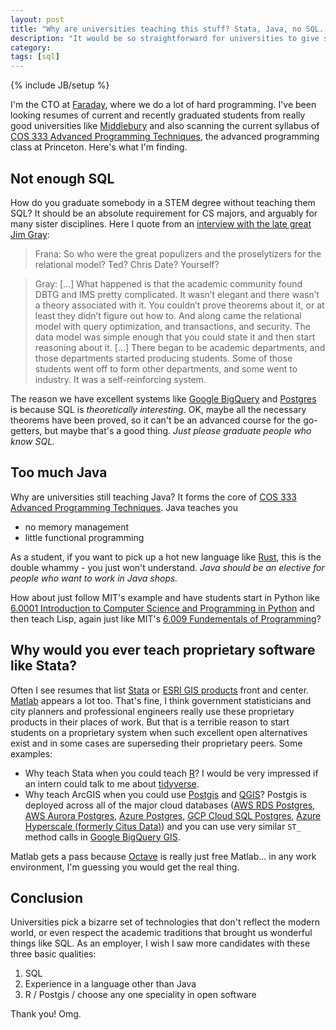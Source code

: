 ```yaml
---
layout: post
title: "Why are universities teaching this stuff? Stata, Java, no SQL..."
description: "It would be so straightforward for universities to give students better preparation for industry. Why don't they?"
category:
tags: [sql]
---
```

{% include JB/setup %}

I'm the CTO at [Faraday](https://faraday.io), where we do a lot of hard programming. I've been looking resumes of current and recently graduated students from really good universities like [Middlebury](https://www.middlebury.edu) and also scanning the current syllabus of [COS 333 Advanced Programming Techniques](https://www.cs.princeton.edu/courses/archive/spr20/cos333/topics.html), the advanced programming class at Princeton. Here's what I'm finding.

## Not enough SQL

How do you graduate somebody in a STEM degree without teaching them SQL? It should be an absolute requirement for CS majors, and arguably for many sister disciplines. Here I quote from an [interview with the late great Jim Gray](https://conservancy.umn.edu/bitstream/handle/11299/107339/oh353jg.pdf?sequence=1):

> Frana: So who were the great populizers and the proselytizers for the relational model? Ted? Chris Date? Yourself?

> Gray: [...] What happened is that the academic community found DBTG and IMS pretty complicated. It wasn’t elegant and there wasn’t a theory associated with it. You couldn’t prove theorems about it, or at least they didn’t figure out how to. And along came the relational model with query optimization, and transactions, and security. The data model was simple enough that you could state it and then start reasoning about it. [...] There began to be academic departments, and those departments started producing students. Some of those students went off to form other departments, and some went to industry. It was a self-reinforcing system.

The reason we have excellent systems like [Google BigQuery](https://cloud.google.com/bigquery) and [Postgres](https://www.postgresql.org/) is because SQL is _theoretically interesting_. OK, maybe all the necessary theorems have been proved, so it can't be an advanced course for the go-getters, but maybe that's a good thing. *Just please graduate people who know SQL.*

## Too much Java

Why are universities still teaching Java? It forms the core of [COS 333 Advanced Programming Techniques](https://www.cs.princeton.edu/courses/archive/spr20/cos333/topics.html). Java teaches you

* no memory management
* little functional programming

As a student, if you want to pick up a hot new language like [Rust](https://www.rust-lang.org/), this is the double whammy - you just won't understand. *Java should be an elective for people who want to work in Java shops.*

How about just follow MIT's example and have students start in Python like [6.0001 Introduction to Computer Science and Programming in Python](https://ocw.mit.edu/courses/electrical-engineering-and-computer-science/6-0001-introduction-to-computer-science-and-programming-in-python-fall-2016/) and then teach Lisp, again just like MIT's [6.009 Fundementals of Programming](https://py.mit.edu/spring20)?

## Why would you ever teach proprietary software like Stata?

Often I see resumes that list [Stata](https://www.stata.com/) or [ESRI GIS products](https://www.esri.com/en-us/home) front and center. [Matlab](https://www.mathworks.com/products/matlab.html) appears a lot too. That's fine, I think government statisticians and city planners and professional engineers really use these proprietary products in their places of work. But that is a terrible reason to start students on a proprietary system when such excellent open alternatives exist and in some cases are superseding their proprietary peers. Some examples:

* Why teach Stata when you could teach [R](https://www.r-project.org/)? I would be very impressed if an intern could talk to me about [tidyverse](https://www.tidyverse.org/).
* Why teach ArcGIS when you could use [Postgis](https://postgis.net/) and [QGIS](https://www.qgis.org/en/site/)? Postgis is deployed across all of the major cloud databases ([AWS RDS Postgres](https://aws.amazon.com/rds/postgresql/), [AWS Aurora Postgres](https://aws.amazon.com/rds/aurora/postgresql-features/), [Azure Postgres](https://azure.microsoft.com/en-us/services/postgresql/), [GCP Cloud SQL Postgres](https://cloud.google.com/sql/), [Azure Hyperscale (formerly Citus Data)](https://docs.microsoft.com/en-us/azure/azure-sql/database/service-tier-hyperscale)) and you can use very similar `ST_` method calls in [Google BigQuery GIS](https://cloud.google.com/bigquery/docs/gis-intro).

Matlab gets a pass because [Octave](https://www.gnu.org/software/octave/) is really just free Matlab... in any work environment, I'm guessing you would get the real thing.

## Conclusion

Universities pick a bizarre set of technologies that don't reflect the modern world, or even respect the academic traditions that brought us wonderful things like SQL. As an employer, I wish I saw more candidates with these three basic qualities:

1. SQL
2. Experience in a language other than Java
3. R / Postgis / choose any one speciality in open software

Thank you! Omg.
